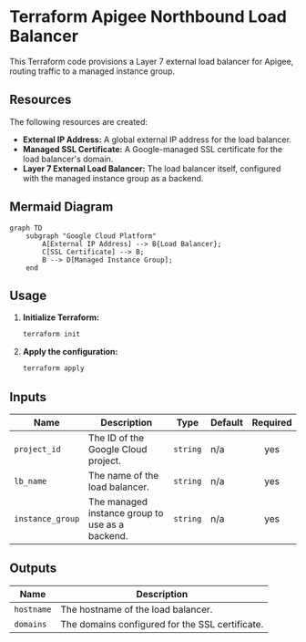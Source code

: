 # Terraform Apigee Northbound Load Balancer

This Terraform code provisions a Layer 7 external load balancer for Apigee, routing traffic to a managed instance group.

## Resources

The following resources are created:

- **External IP Address:** A global external IP address for the load balancer.
- **Managed SSL Certificate:** A Google-managed SSL certificate for the load balancer's domain.
- **Layer 7 External Load Balancer:** The load balancer itself, configured with the managed instance group as a backend.

## Mermaid Diagram

```mermaid
graph TD
    subgraph "Google Cloud Platform"
        A[External IP Address] --> B{Load Balancer};
        C[SSL Certificate] --> B;
        B --> D[Managed Instance Group];
    end
```

## Usage

1. **Initialize Terraform:**
   ```bash
   terraform init
   ```

2. **Apply the configuration:**
   ```bash
   terraform apply
   ```

## Inputs

| Name | Description | Type | Default | Required |
|------|-------------|------|---------|:--------:|
| `project_id` | The ID of the Google Cloud project. | `string` | n/a | yes |
| `lb_name` | The name of the load balancer. | `string` | n/a | yes |
| `instance_group` | The managed instance group to use as a backend. | `string` | n/a | yes |

## Outputs

| Name | Description |
|------|-------------|
| `hostname` | The hostname of the load balancer. |
| `domains` | The domains configured for the SSL certificate. |
